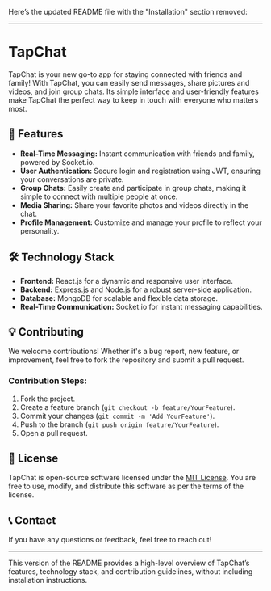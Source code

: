Here’s the updated README file with the "Installation" section removed:

---

# TapChat

TapChat is your new go-to app for staying connected with friends and family! With TapChat, you can easily send messages, share pictures and videos, and join group chats. Its simple interface and user-friendly features make TapChat the perfect way to keep in touch with everyone who matters most.

## 🌟 Features

- **Real-Time Messaging:** Instant communication with friends and family, powered by Socket.io.
- **User Authentication:** Secure login and registration using JWT, ensuring your conversations are private.
- **Group Chats:** Easily create and participate in group chats, making it simple to connect with multiple people at once.
- **Media Sharing:** Share your favorite photos and videos directly in the chat.
- **Profile Management:** Customize and manage your profile to reflect your personality.

## 🛠️ Technology Stack

- **Frontend:** React.js for a dynamic and responsive user interface.
- **Backend:** Express.js and Node.js for a robust server-side application.
- **Database:** MongoDB for scalable and flexible data storage.
- **Real-Time Communication:** Socket.io for instant messaging capabilities.

## 💡 Contributing

We welcome contributions! Whether it's a bug report, new feature, or improvement, feel free to fork the repository and submit a pull request.

### Contribution Steps:

1. Fork the project.
2. Create a feature branch (`git checkout -b feature/YourFeature`).
3. Commit your changes (`git commit -m 'Add YourFeature'`).
4. Push to the branch (`git push origin feature/YourFeature`).
5. Open a pull request.

## 📜 License

TapChat is open-source software licensed under the [MIT License](LICENSE). You are free to use, modify, and distribute this software as per the terms of the license.

## 📞 Contact

If you have any questions or feedback, feel free to reach out!

---

This version of the README provides a high-level overview of TapChat’s features, technology stack, and contribution guidelines, without including installation instructions.
